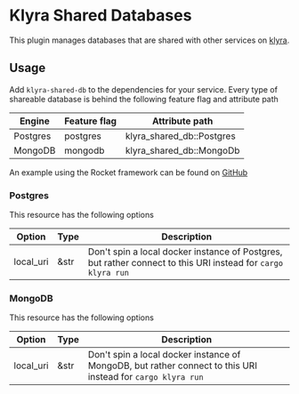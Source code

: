 # Klyra Shared Databases
This plugin manages databases that are shared with other services on [klyra](https://www.klyra.rs).

## Usage
Add `klyra-shared-db` to the dependencies for your service. Every type of shareable database is behind the following feature flag and attribute path

| Engine   | Feature flag | Attribute path              |
|----------|--------------|-----------------------------|
| Postgres | postgres     | klyra_shared_db::Postgres |
| MongoDB  | mongodb      | klyra_shared_db::MongoDb  |

An example using the Rocket framework can be found on [GitHub](https://github.com/klyra-hq/examples/tree/main/rocket/postgres)

### Postgres
This resource has the following options

| Option    | Type | Description                                                                                                    |
|-----------|------|----------------------------------------------------------------------------------------------------------------|
| local_uri | &str | Don't spin a local docker instance of Postgres, but rather connect to this URI instead for `cargo klyra run` |

### MongoDB
This resource has the following options

| Option    | Type | Description                                                                                                   |
|-----------|------|---------------------------------------------------------------------------------------------------------------|
| local_uri | &str | Don't spin a local docker instance of MongoDB, but rather connect to this URI instead for `cargo klyra run` |

